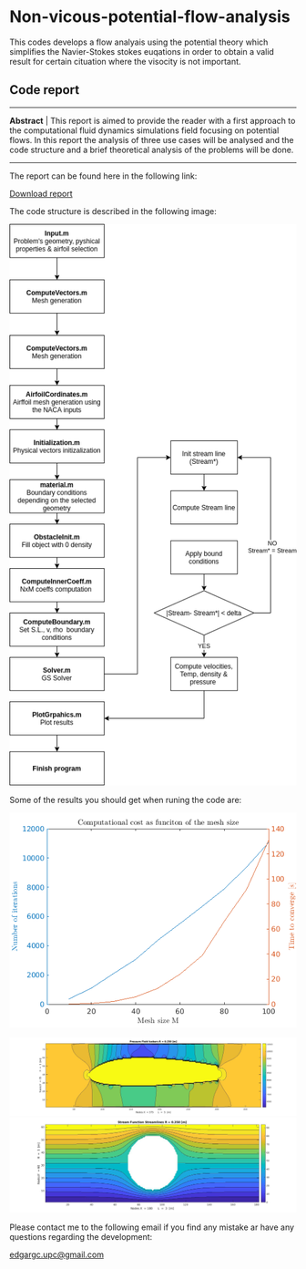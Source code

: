 # Non-vicous-potential-flow-analysis

This codes develops a flow analyais using the potential theory which simplifies the Navier-Stokes stokes euqations 
in order to obtain a valid result for certain cituation where the visocity is not important.

## Code report 
---

**Abstract** |  This report is aimed to provide the reader with a first approach to the computational fluid dynamics simulations field focusing on potential flows. In this report the analysis of three use cases will be analysed and the code structure and a brief theoretical analysis of the problems will be done.

---

The report can be found here in the following link:

<a href="Non_visous_Potential_Flow.pdf" download>Download report</a>

The code structure is described in the following image:

![Code stucture](./Figures/potential.png)


Some of the results you should get when runing the code are:

![Computational cost vs the discretization size](./Figures/compu_cost.png)

![Isobars an airfoil (N2315)](./Figures/2315_isobars.jpg) 
![Stream lines of the flow around a cylinder](./Figures/c_strem.jpg)



Please contact me to the following email if you find any mistake ar have any questions regarding the development:

<edgargc.upc@gmail.com>
